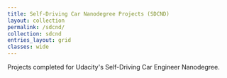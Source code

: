 ```yaml
---
title: Self-Driving Car Nanodegree Projects (SDCND)
layout: collection
permalink: /sdcnd/
collection: sdcnd
entries_layout: grid
classes: wide
---
```


Projects completed for Udacity's Self-Driving Car Engineer Nanodegree.
